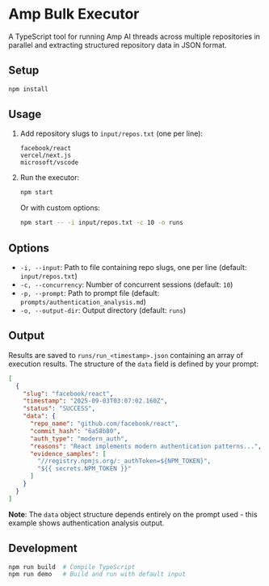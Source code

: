 # Amp Bulk Executor

A TypeScript tool for running Amp AI threads across multiple repositories in parallel and extracting structured repository data in JSON format.

## Setup

```bash
npm install
```

## Usage

1. Add repository slugs to `input/repos.txt` (one per line):
   ```
   facebook/react
   vercel/next.js
   microsoft/vscode
   ```

2. Run the executor:
   ```bash
   npm start
   ```

   Or with custom options:
   ```bash
   npm start -- -i input/repos.txt -c 10 -o runs
   ```

## Options

- `-i, --input`: Path to file containing repo slugs, one per line (default: `input/repos.txt`)
- `-c, --concurrency`: Number of concurrent sessions (default: `10`)
- `-p, --prompt`: Path to prompt file (default: `prompts/authentication_analysis.md`)
- `-o, --output-dir`: Output directory (default: `runs`)

## Output

Results are saved to `runs/run_<timestamp>.json` containing an array of execution results. The structure of the `data` field is defined by your prompt:

```json
[
  {
    "slug": "facebook/react",
    "timestamp": "2025-09-03T03:07:02.160Z",
    "status": "SUCCESS",
    "data": {
      "repo_name": "github.com/facebook/react",
      "commit_hash": "6a58b80",
      "auth_type": "modern_auth",
      "reasons": "React implements modern authentication patterns...",
      "evidence_samples": [
        "//registry.npmjs.org/:_authToken=${NPM_TOKEN}",
        "${{ secrets.NPM_TOKEN }}"
      ]
    }
  }
]
```

**Note**: The `data` object structure depends entirely on the prompt used - this example shows authentication analysis output.

## Development

```bash
npm run build  # Compile TypeScript
npm run demo   # Build and run with default input
```
